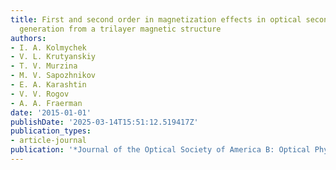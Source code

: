 ```yaml
---
title: First and second order in magnetization effects in optical second-harmonic
  generation from a trilayer magnetic structure
authors:
- I. A. Kolmychek
- V. L. Krutyanskiy
- T. V. Murzina
- M. V. Sapozhnikov
- E. A. Karashtin
- V. V. Rogov
- A. A. Fraerman
date: '2015-01-01'
publishDate: '2025-03-14T15:51:12.519417Z'
publication_types:
- article-journal
publication: '*Journal of the Optical Society of America B: Optical Physics*'
---
```

